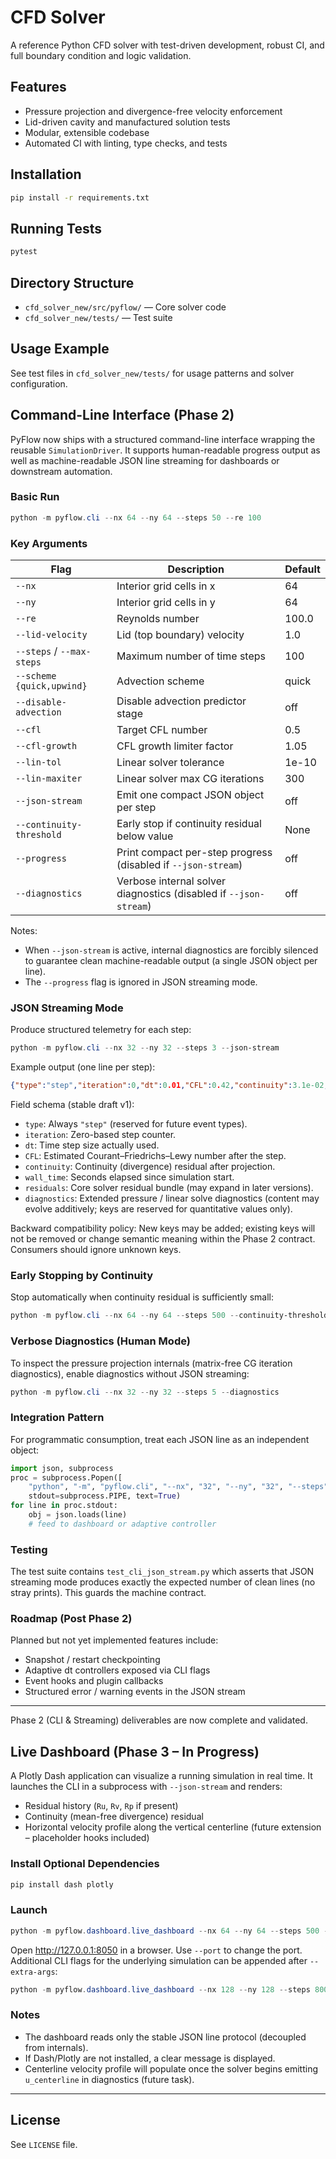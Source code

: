 
# CFD Solver

A reference Python CFD solver with test-driven development, robust CI, and full boundary condition and logic validation.

## Features
- Pressure projection and divergence-free velocity enforcement
- Lid-driven cavity and manufactured solution tests
- Modular, extensible codebase
- Automated CI with linting, type checks, and tests

## Installation
```sh
pip install -r requirements.txt
```

## Running Tests
```sh
pytest
```

## Directory Structure
- `cfd_solver_new/src/pyflow/` — Core solver code
- `cfd_solver_new/tests/` — Test suite

## Usage Example
See test files in `cfd_solver_new/tests/` for usage patterns and solver configuration.

## Command-Line Interface (Phase 2)

PyFlow now ships with a structured command-line interface wrapping the reusable `SimulationDriver`. It supports human-readable progress output as well as machine-readable JSON line streaming for dashboards or downstream automation.

### Basic Run

```powershell
python -m pyflow.cli --nx 64 --ny 64 --steps 50 --re 100
```

### Key Arguments

| Flag | Description | Default |
|------|-------------|---------|
| `--nx` | Interior grid cells in x | 64 |
| `--ny` | Interior grid cells in y | 64 |
| `--re` | Reynolds number | 100.0 |
| `--lid-velocity` | Lid (top boundary) velocity | 1.0 |
| `--steps` / `--max-steps` | Maximum number of time steps | 100 |
| `--scheme {quick,upwind}` | Advection scheme | quick |
| `--disable-advection` | Disable advection predictor stage | off |
| `--cfl` | Target CFL number | 0.5 |
| `--cfl-growth` | CFL growth limiter factor | 1.05 |
| `--lin-tol` | Linear solver tolerance | 1e-10 |
| `--lin-maxiter` | Linear solver max CG iterations | 300 |
| `--json-stream` | Emit one compact JSON object per step | off |
| `--continuity-threshold` | Early stop if continuity residual below value | None |
| `--progress` | Print compact per-step progress (disabled if `--json-stream`) | off |
| `--diagnostics` | Verbose internal solver diagnostics (disabled if `--json-stream`) | off |

Notes:
* When `--json-stream` is active, internal diagnostics are forcibly silenced to guarantee clean machine-readable output (a single JSON object per line).
* The `--progress` flag is ignored in JSON streaming mode.

### JSON Streaming Mode

Produce structured telemetry for each step:

```powershell
python -m pyflow.cli --nx 32 --ny 32 --steps 3 --json-stream
```

Example output (one line per step):

```json
{"type":"step","iteration":0,"dt":0.01,"CFL":0.42,"continuity":3.1e-02,"wall_time":0.012,"residuals":{"Ru":0.12,"Rv":0.11,"Rp":0.09,"continuity":3.1e-02},"diagnostics":{"Rp_iterations":7,"Rp_residual":1.4e-10,"divergence_norm":2.2e-03}}
```

Field schema (stable draft v1):

* `type`: Always `"step"` (reserved for future event types).
* `iteration`: Zero-based step counter.
* `dt`: Time step size actually used.
* `CFL`: Estimated Courant–Friedrichs–Lewy number after the step.
* `continuity`: Continuity (divergence) residual after projection.
* `wall_time`: Seconds elapsed since simulation start.
* `residuals`: Core solver residual bundle (may expand in later versions).
* `diagnostics`: Extended pressure / linear solve diagnostics (content may evolve additively; keys are reserved for quantitative values only).

Backward compatibility policy: New keys may be added; existing keys will not be removed or change semantic meaning within the Phase 2 contract. Consumers should ignore unknown keys.

### Early Stopping by Continuity

Stop automatically when continuity residual is sufficiently small:

```powershell
python -m pyflow.cli --nx 64 --ny 64 --steps 500 --continuity-threshold 1e-5 --progress
```

### Verbose Diagnostics (Human Mode)

To inspect the pressure projection internals (matrix-free CG iteration diagnostics), enable diagnostics without JSON streaming:

```powershell
python -m pyflow.cli --nx 32 --ny 32 --steps 5 --diagnostics
```

### Integration Pattern

For programmatic consumption, treat each JSON line as an independent object:

```python
import json, subprocess
proc = subprocess.Popen([
	"python", "-m", "pyflow.cli", "--nx", "32", "--ny", "32", "--steps", "10", "--json-stream"],
	stdout=subprocess.PIPE, text=True)
for line in proc.stdout:
	obj = json.loads(line)
	# feed to dashboard or adaptive controller
```

### Testing

The test suite contains `test_cli_json_stream.py` which asserts that JSON streaming mode produces exactly the expected number of clean lines (no stray prints). This guards the machine contract.

### Roadmap (Post Phase 2)

Planned but not yet implemented features include:
* Snapshot / restart checkpointing
* Adaptive dt controllers exposed via CLI flags
* Event hooks and plugin callbacks
* Structured error / warning events in the JSON stream

---
Phase 2 (CLI & Streaming) deliverables are now complete and validated.

## Live Dashboard (Phase 3 – In Progress)

A Plotly Dash application can visualize a running simulation in real time. It launches the CLI in a subprocess with `--json-stream` and renders:

* Residual history (`Ru`, `Rv`, `Rp` if present)
* Continuity (mean-free divergence) residual
* Horizontal velocity profile along the vertical centerline (future extension – placeholder hooks included)

### Install Optional Dependencies

```powershell
pip install dash plotly
```

### Launch

```powershell
python -m pyflow.dashboard.live_dashboard --nx 64 --ny 64 --steps 500 --re 100
```

Open http://127.0.0.1:8050 in a browser. Use `--port` to change the port. Additional CLI flags for the underlying simulation can be appended after `--extra-args`:

```powershell
python -m pyflow.dashboard.live_dashboard --nx 128 --ny 128 --steps 800 --extra-args --cfl 0.4 --scheme upwind
```

### Notes
* The dashboard reads only the stable JSON line protocol (decoupled from internals).
* If Dash/Plotly are not installed, a clear message is displayed.
* Centerline velocity profile will populate once the solver begins emitting `u_centerline` in diagnostics (future task).

---

## License
See `LICENSE` file.
